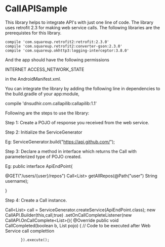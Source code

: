# CallAPISample
This library helps to integrate API's with just one line of code.
The library uses retrofit 2.3 for making web service calls.
The following libraries are the prerequistes for this library.

    compile 'com.squareup.retrofit2:retrofit:2.3.0'
    compile 'com.squareup.retrofit2:converter-gson:2.3.0'
    compile 'com.squareup.okhttp3:logging-interceptor:3.8.0'
    
    
And the app should have the following permissions

   INTERNET
  ACCESS_NETWORK_STATE
  
in the AndroidManifest.xml.

You can integrate the library by adding the following line in dependencies to the build.gradle of your app:module,

 compile 'dnsudhir.com.callapilib:callapilib:1.1'
  

Following are the steps to use the library:

Step 1:
Create a POJO of response you received from the web service.

Step 2:
Initialize the ServiceGenerator

Eg:
 ServiceGenerator.build("https://api.github.com/");


Step 3:
Declare a method in interface which returns the Call with parameterized type of POJO created.

Eg:
public interface ApiEndPoint{

@GET("/users/{user}/repos") Call<List<POJO>> getAllRepos(@Path("user") String username);

}

Step 4:
Create a Call instance.

Call<List<POJO>> call = ServiceGenerator.createService(ApiEndPoint.class);
new CallAPI.Builder(this,call,true)
           .setOnCallCompleteListener(new CallAPI.OnCallComplete<List<POHO>>(){
             @Override public void CallCompleted(boolean b, List<POJO> pojo) {
            // Code to be executed after Web Service call complettion
           
           }).execute();


